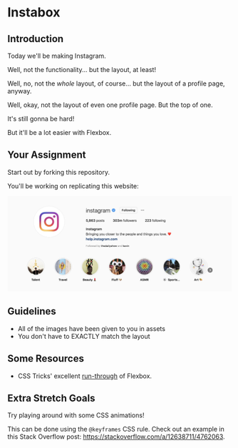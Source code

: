 # Instabox

## Introduction

Today we'll be making Instagram.

Well, not the functionality... but the layout, at least!

Well, no, not the _whole_ layout, of course... but the layout of a profile page, anyway.

Well, okay, not the layout of even one profile page. But the top of one.

It's still gonna be hard!

But it'll be a lot easier with Flexbox.

## Your Assignment

Start out by forking this repository.

You'll be working on replicating this website:

![photo of instagram's profile on... instagram](./assets/goal.png)

## Guidelines

* All of the images have been given to you in assets
* You don't have to EXACTLY match the layout

## Some Resources

* CSS Tricks' excellent [run-through](https://css-tricks.com/snippets/css/a-guide-to-flexbox/) of Flexbox. 

## Extra Stretch Goals

Try playing around with some CSS animations!

This can be done using the `@keyframes` CSS rule. Check out an example in this Stack Overflow post: https://stackoverflow.com/a/12638711/4762063. 
